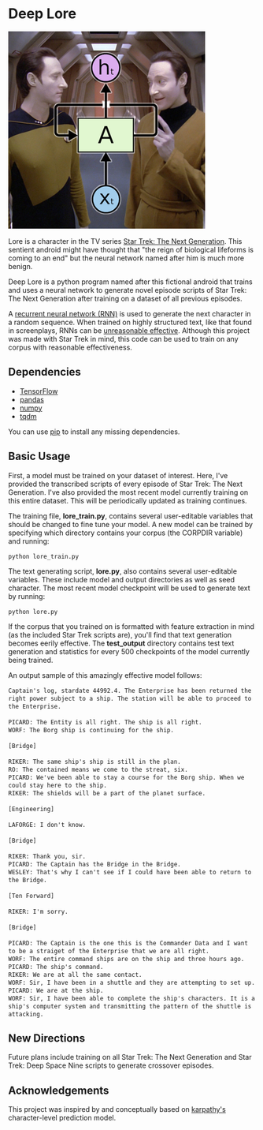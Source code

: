 # Deep Lore

![Data and Lore aboard the USS Enterprise NCC-1701-D](lore.png)

Lore is a character in the TV series [Star Trek: The Next Generation](https://en.wikipedia.org/wiki/Star_Trek:_The_Next_Generation).  This sentient android might have thought that "the reign of biological lifeforms is coming to an end" but the neural network named after him is much more benign.

Deep Lore is a python program named after this fictional android that trains and uses a neural network to generate novel episode scripts of Star Trek: The Next Generation after training on a dataset of all previous episodes.

A [recurrent neural network (RNN)](https://en.wikipedia.org/wiki/Recurrent_neural_network) is used to generate the next character in a random sequence.  When trained on highly structured text, like that found in screenplays, RNNs can be [unreasonable effective](http://karpathy.github.io/2015/05/21/rnn-effectiveness/).  Although this project was made with Star Trek in mind, this code can be used to train on any corpus with reasonable effectiveness.

## Dependencies

  * [TensorFlow](https://www.tensorflow.org/)
  * [pandas](https://pandas.pydata.org/)
  * [numpy](http://www.numpy.org/)
  * [tqdm](https://github.com/tqdm/tqdm)

You can use [pip](https://pypi.python.org/pypi/pip) to install any missing dependencies.

## Basic Usage

First, a model must be trained on your dataset of interest.  Here, I've provided the transcribed scripts of every episode of Star Trek: The Next Generation.  I've also provided the most recent model currently training on this entire dataset.  This will be periodically updated as training continues.

The training file, <b>lore_train.py</b>, contains several user-editable
variables that should be changed to fine tune your model.  A new model can be
trained by specifying which directory contains your corpus (the CORPDIR
variable) and running:

```
python lore_train.py
```

The text generating script, <b>lore.py</b>, also contains several user-editable variables. These include model and output directories as well as seed character.  The most recent model checkpoint will be used to generate text by running:

```
python lore.py
```

If the corpus that you trained on is formatted with feature extraction in mind (as the included Star Trek scripts are), you'll find that text generation becomes eerily effective.  The <b>test_output</b> directory contains test text generation and statistics for every 500 checkpoints of the model currently being trained.

An output sample of this amazingly effective model follows:

```
Captain's log, stardate 44992.4. The Enterprise has been returned the right power subject to a ship. The station will be able to proceed to the Enterprise.

PICARD: The Entity is all right. The ship is all right.
WORF: The Borg ship is continuing for the ship.

[Bridge]

RIKER: The same ship's ship is still in the plan.
RO: The contained means we come to the streat, six.
PICARD: We've been able to stay a course for the Borg ship. When we could stay here to the ship.
RIKER: The shields will be a part of the planet surface.

[Engineering]

LAFORGE: I don't know.

[Bridge]

RIKER: Thank you, sir.
PICARD: The Captain has the Bridge in the Bridge.
WESLEY: That's why I can't see if I could have been able to return to the Bridge.

[Ten Forward]

RIKER: I'm sorry.

[Bridge]

PICARD: The Captain is the one this is the Commander Data and I want to be a straiget of the Enterprise that we are all right.
WORF: The entire command ships are on the ship and three hours ago.
PICARD: The ship's command.
RIKER: We are at all the same contact.
WORF: Sir, I have been in a shuttle and they are attempting to set up.
PICARD: We are at the ship.
WORF: Sir, I have been able to complete the ship's characters. It is a ship's computer system and transmitting the pattern of the shuttle is attacking.
```

## New Directions

Future plans include training on all Star Trek: The Next Generation and Star Trek: Deep Space Nine scripts to generate crossover episodes.

## Acknowledgements

This project was inspired by and conceptually based on [karpathy's](https://github.com/karpathy/char-rnn) character-level prediction model.
